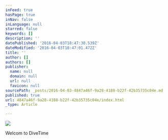 ```yaml
---
inFeed: true
hasPage: true
inNav: false
inLanguage: null
starred: false
keywords: []
description: ''
datePublished: '2016-04-03T18:47:30.539Z'
dateModified: '2016-04-03T18:47:01.472Z'
title: ''
author: []
authors: []
publisher:
  name: null
  domain: null
  url: null
  favicon: null
sourcePath: _posts/2016-04-03-4847a46f-9a28-4188-b22f-42b35735c04e.md
published: true
url: 4847a46f-9a28-4188-b22f-42b35735c04e/index.html
_type: Article

---
```

![](https://the-grid-user-content.s3-us-west-2.amazonaws.com/0f7c79f1-991a-4036-9d40-572c7554c435.jpg)

Welcom to DiveTime